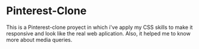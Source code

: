 # Pinterest-Clone
This is a Pinterest-clone proyect in which i've apply my CSS skills to make it responsive and look like the real web aplication. Also, it helped me to know more about media queries.
